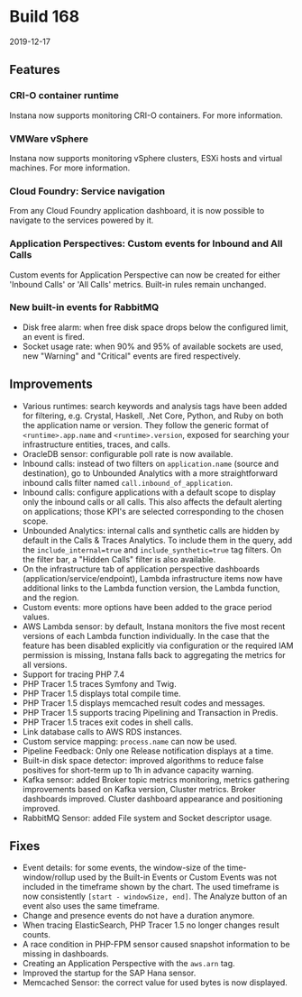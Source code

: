 # Build 168

2019-12-17

## Features

### CRI-O container runtime

Instana now supports monitoring CRI-O containers. For more information.

### VMWare vSphere

Instana now supports monitoring vSphere clusters, ESXi hosts and virtual machines. For more information.

### Cloud Foundry: Service navigation

From any Cloud Foundry application dashboard, it is now possible to navigate to the services powered by it.

### Application Perspectives: Custom events for Inbound and All Calls
 
Custom events for Application Perspective can now be created for either 'Inbound Calls' or 'All Calls' metrics. Built-in rules remain unchanged.

### New built-in events for RabbitMQ

  - Disk free alarm: when free disk space drops below the configured limit, an event is fired.
  - Socket usage rate: when 90% and 95% of available sockets are used, new "Warning" and "Critical" events are fired respectively.

## Improvements

- Various runtimes: search keywords and analysis tags have been added for filtering, e.g. Crystal, Haskell, .Net Core, Python, and Ruby on both the application name or version. They follow the generic format of `<runtime>.app.name` and `<runtime>.version`, exposed for searching your infrastructure entities, traces, and calls.
- OracleDB sensor: configurable poll rate is now available.
- Inbound calls: instead of two filters on `application.name` (source and destination), go to Unbounded Analytics with a more straightforward inbound calls filter named `call.inbound_of_application`.
- Inbound calls: configure applications with a default scope to display only the inbound calls or all calls. This also affects the default alerting on applications; those KPI's are selected corresponding to the chosen scope.
- Unbounded Analytics: internal calls and synthetic calls are hidden by default in the Calls & Traces Analytics. To include them in the query, add the `include_internal=true` and `include_synthetic=true` tag filters. On the filter bar, a "Hidden Calls" filter is also available. 
- On the infrastructure tab of application perspective dashboards (application/service/endpoint), Lambda infrastructure items now have additional links to the Lambda function version, the Lambda function, and the region.
- Custom events: more options have been added to the grace period values.
- AWS Lambda sensor: by default, Instana monitors the five most recent versions of each Lambda function individually. In the case that the feature has been disabled explicitly via configuration or the required IAM permission is missing, Instana falls back to aggregating the metrics for all versions.
- Support for tracing PHP 7.4
- PHP Tracer 1.5 traces Symfony and Twig.
- PHP Tracer 1.5 displays total compile time.
- PHP Tracer 1.5 displays memcached result codes and messages.
- PHP Tracer 1.5 supports tracing Pipelining and Transaction in Predis.
- PHP Tracer 1.5 traces exit codes in shell calls.
- Link database calls to AWS RDS instances.
- Custom service mapping: `process.name` can now be used.
- Pipeline Feedback: Only one Release notification displays at a time.
- Built-in disk space detector: improved algorithms to reduce false positives for short-term up to 1h in advance capacity warning.
- Kafka sensor: added Broker topic metrics monitoring, metrics gathering improvements based on Kafka version, Cluster metrics. Broker dashboards improved. Cluster dashboard appearance and positioning improved.
- RabbitMQ Sensor: added File system and Socket descriptor usage.

## Fixes

- Event details: for some events, the window-size of the time-window/rollup used by the Built-in Events or Custom Events was not included in the timeframe shown by the chart. The used timeframe is now consistently `[start - windowSize, end]`. The Analyze button of an event also uses the same timeframe.
- Change and presence events do not have a duration anymore.
- When tracing ElasticSearch, PHP Tracer 1.5 no longer changes result counts.
- A race condition in PHP-FPM sensor caused snapshot information to be missing in dashboards.
- Creating an Application Perspective with the `aws.arn` tag.
- Improved the startup for the SAP Hana sensor.
- Memcached Sensor: the correct value for used bytes is now displayed.
